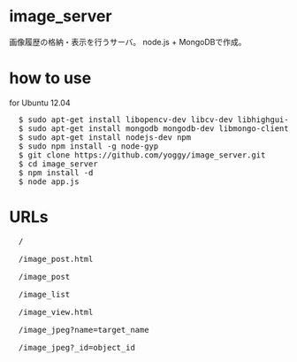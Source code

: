 image_server
============
画像履歴の格納・表示を行うサーバ。
node.js + MongoDBで作成。

how to use
============
for Ubuntu 12.04
<pre>
  $ sudo apt-get install libopencv-dev libcv-dev libhighgui-dev
  $ sudo apt-get install mongodb mongodb-dev libmongo-client-dev
  $ sudo apt-get install nodejs-dev npm
  $ sudo npm install -g node-gyp
  $ git clone https://github.com/yoggy/image_server.git
  $ cd image_server
  $ npm install -d
  $ node app.js
</pre>

URLs
============
<pre>
  /
      
  /image_post.html
      
  /image_post
      
  /image_list
      
  /image_view.html
      
  /image_jpeg?name=target_name
      
  /image_jpeg?_id=object_id
      
</pre>
